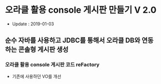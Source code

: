 # 오라클 활용 console 게시판 만들기 V 2.0
* Update : 2019-01-03

## 순수 자바를 사용하고 JDBC를 통해서 오라클 DB와 연동하는  콘솔형 게시판 생성


### 오라클 활용 console 게시판 코드 reFactory
* 기존에 사용하던 VO를 개선








